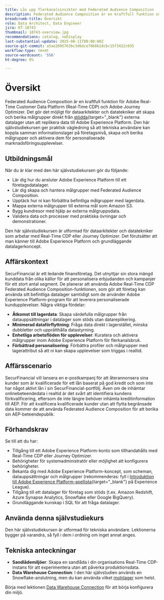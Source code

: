 ```yaml
---
title: Lås upp flerkanalsinsikter med Federated Audience Composition
description: Federated Audience Composition är en kraftfull funktion som gör det möjligt för dataarkitekter och datatekniker att skapa och berika målgrupper direkt från externa datalager.
breadcrumb-title: Översikt
role: Data Architect, Data Engineer
jira: KT-18743
thumbnail: 18743-overview.jpg
recommendations: catalog, noDisplay
last-substantial-update: 2025-08-11T00:00:00Z
source-git-commit: a5ae2695763bc3d6dce786861dcbc15f3422c035
workflow-type: tm+mt
source-wordcount: '558'
ht-degree: 0%

---
```



# Översikt

Federated Audience Composition är en kraftfull funktion för Adobe Real-Time Customer Data Platform (Real-Time CDP) och Adobe Journey Optimizer. Det gör det möjligt för dataarkitekter och datatekniker att skapa och berika målgrupper direkt från [stödda](https://experienceleague.adobe.com/sv/docs/federated-audience-composition/using/start/access-prerequisites){target="_blank"} externa datalager utan att replikera data till Adobe Experience Platform. Den här självstudiekursen ger praktisk vägledning så att tekniska användare kan koppla samman informationslager på företagsnivå, skapa och berika målgrupper och aktivera dem för personaliserade marknadsföringsupplevelser.

## Utbildningsmål

När du är klar med den här självstudiekursen gör du följande:

- Lär dig hur du ansluter Adobe Experience Platform till ett företagsdatalager.
- Lär dig skapa och hantera målgrupper med Federated Audience Composition.
- Upptäck hur ni kan förbättra befintliga målgrupper med lagerdata.
- Mappa externa målgrupper till externa mål som Amazon S3.
- Bygg kundresor med hjälp av externa målgruppsdata.
- Validera data och processer med praktiska övningar och demonstrationer.

Den här självstudiekursen är utformad för dataarkitekter och datatekniker som arbetar med Real-Time CDP eller Journey Optimizer. Det förutsätter att man känner till Adobe Experience Platform och grundläggande datalagerkoncept.

## Affärskontext

SecurFinancial är ett ledande finansföretag. Det utnyttjar sin stora mängd kunddata från olika källor för att personalisera erbjudanden och kampanjer för ett stort antal segment. De planerar att använda Adobe Real-Time CDP Federated Audience Composition-funktionen, som gör att företag kan använda sitt befintliga datalager samtidigt som de använder Adobe Experience Platform-program för att leverera personaliserade kundupplevelser. Några viktiga fördelar:

- **Åtkomst till lagerdata**: Skapa värdefulla målgrupper från datauppsättningar i datalager som stöds utan datareplikering.
- **Minimerad dataförflyttning**: Fråga data direkt i lagerstället, minska dubbletter och upprätthålla datastyrning.
- **Enhetliga arbetsflöden för upplevelser**: Kuratera och aktivera målgrupper inom Adobe Experience Platform för flerkanalsbruk.
- **Förbättrad personalisering**: Förbättra profiler och målgrupper med lagerattribut så att ni kan skapa upplevelser som triggas i realtid.

## Affärsscenario

SecurFinancial vill lansera en e-postkampanj för att återannonsera sina kunder som är kvalificerade för ett lån baserat på god kredit och som inte har något aktivt lån i sin SecurFinancial-portfölj. Även om de inhämtar onlinebeteendedata i realtid är det svårt att identifiera kundens förkvalificering, eftersom de inte längre behöver inhämta kreditinformation till AEP. För att kvalificera kvalificerade kunder utan att flytta begränsade data kommer de att använda Federated Audience Composition för att berika sin AEP-beteendepublik.



## Förhandskrav

Se till att du har:

- Tillgång till ett Adobe Experience Platform-konto som tillhandahålls med Real-Time CDP eller Journey Optimizer.
- Behörigheter för systemadministratör eller möjlighet att konfigurera behörigheter.
- Bekanta dig med Adobe Experience Platform-koncept, som scheman, datauppsättningar och målgrupper (rekommenderas: fyll i [Introduktion till Adobe Experience Platform-spellista](https://experienceleague.adobe.com/sv/playlists/experience-platform-introduction?lang=en){target="_blank"} på Experience League).
- Tillgång till ett datalager för företag som stöds (t.ex. Amazon Redshift, Azure Synapse Analytics, Snowflake eller Google BigQuery).
- Grundläggande kunskap i SQL för att fråga datalager.

## Använda denna självstudiekurs

Den här självstudiekursen är utformad för tekniska användare. Lektionerna bygger på varandra, så fyll i dem i ordning om inget annat anges.

## Tekniska anteckningar

- **Sandlådemiljöer**: Skapa en sandlåda i din organisations Real-Time CDP-instans för att experimentera utan att påverka produktionsdata.
- **Data Warehouse Connection**: I den här självstudien används en Snowflake-anslutning, men du kan använda vilket [molnlager](https://experienceleague.adobe.com/sv/docs/federated-audience-composition/using/start/access-prerequisites) som helst.

Börja med lektionen [Data Warehouse Connection](data-warehouse-connection.md) för att börja konfigurera din miljö.
